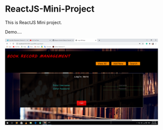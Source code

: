 # ReactJS-Mini-Project
This is ReactJS Mini project.



Demo....


![](https://github.com/Bapuso-Sawant/Book-Record-Management-Django/blob/master/Screenshot%20(824).png)

